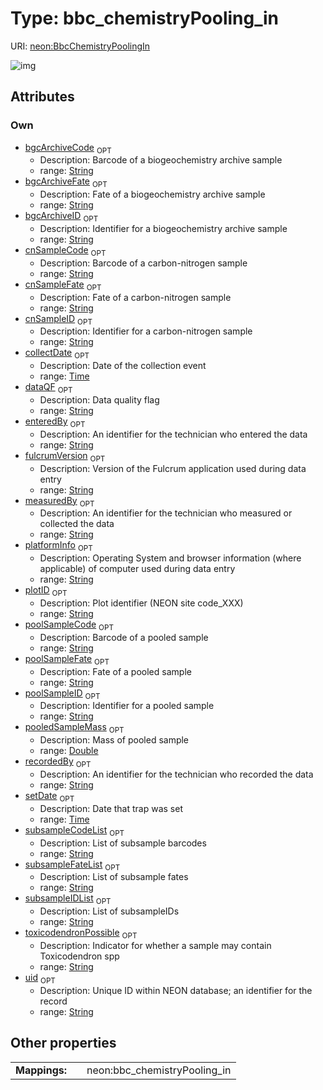 
# Type: bbc_chemistryPooling_in




URI: [neon:BbcChemistryPoolingIn](https://data.neonscience.org/BbcChemistryPoolingIn)


![img](http://yuml.me/diagram/nofunky;dir:TB/class/[BbcChemistryPoolingIn&#124;uid:string%20%3F;plotID:string%20%3F;measuredBy:string%20%3F;recordedBy:string%20%3F;enteredBy:string%20%3F;setDate:time%20%3F;collectDate:time%20%3F;dataQF:string%20%3F;bgcArchiveCode:string%20%3F;bgcArchiveFate:string%20%3F;bgcArchiveID:string%20%3F;cnSampleCode:string%20%3F;cnSampleFate:string%20%3F;cnSampleID:string%20%3F;fulcrumVersion:string%20%3F;platformInfo:string%20%3F;subsampleIDList:string%20%3F;pooledSampleMass:double%20%3F;poolSampleCode:string%20%3F;poolSampleFate:string%20%3F;poolSampleID:string%20%3F;subsampleCodeList:string%20%3F;subsampleFateList:string%20%3F;toxicodendronPossible:string%20%3F])

## Attributes


### Own

 * [bgcArchiveCode](bgcArchiveCode.md)  <sub>OPT</sub>
    * Description: Barcode of a biogeochemistry archive sample
    * range: [String](types/String.md)
 * [bgcArchiveFate](bgcArchiveFate.md)  <sub>OPT</sub>
    * Description: Fate of a biogeochemistry archive sample
    * range: [String](types/String.md)
 * [bgcArchiveID](bgcArchiveID.md)  <sub>OPT</sub>
    * Description: Identifier for a biogeochemistry archive sample
    * range: [String](types/String.md)
 * [cnSampleCode](cnSampleCode.md)  <sub>OPT</sub>
    * Description: Barcode of a carbon-nitrogen sample
    * range: [String](types/String.md)
 * [cnSampleFate](cnSampleFate.md)  <sub>OPT</sub>
    * Description: Fate of a carbon-nitrogen sample
    * range: [String](types/String.md)
 * [cnSampleID](cnSampleID.md)  <sub>OPT</sub>
    * Description: Identifier for a carbon-nitrogen sample
    * range: [String](types/String.md)
 * [collectDate](collectDate.md)  <sub>OPT</sub>
    * Description: Date of the collection event
    * range: [Time](types/Time.md)
 * [dataQF](dataQF.md)  <sub>OPT</sub>
    * Description: Data quality flag
    * range: [String](types/String.md)
 * [enteredBy](enteredBy.md)  <sub>OPT</sub>
    * Description: An identifier for the technician who entered the data
    * range: [String](types/String.md)
 * [fulcrumVersion](fulcrumVersion.md)  <sub>OPT</sub>
    * Description: Version of the Fulcrum application used during data entry
    * range: [String](types/String.md)
 * [measuredBy](measuredBy.md)  <sub>OPT</sub>
    * Description: An identifier for the technician who measured or collected the data
    * range: [String](types/String.md)
 * [platformInfo](platformInfo.md)  <sub>OPT</sub>
    * Description: Operating System and browser information (where applicable) of computer used during data entry
    * range: [String](types/String.md)
 * [plotID](plotID.md)  <sub>OPT</sub>
    * Description: Plot identifier (NEON site code_XXX)
    * range: [String](types/String.md)
 * [poolSampleCode](poolSampleCode.md)  <sub>OPT</sub>
    * Description: Barcode of a pooled sample
    * range: [String](types/String.md)
 * [poolSampleFate](poolSampleFate.md)  <sub>OPT</sub>
    * Description: Fate of a pooled sample
    * range: [String](types/String.md)
 * [poolSampleID](poolSampleID.md)  <sub>OPT</sub>
    * Description: Identifier for a pooled sample
    * range: [String](types/String.md)
 * [pooledSampleMass](pooledSampleMass.md)  <sub>OPT</sub>
    * Description: Mass of pooled sample
    * range: [Double](types/Double.md)
 * [recordedBy](recordedBy.md)  <sub>OPT</sub>
    * Description: An identifier for the technician who recorded the data
    * range: [String](types/String.md)
 * [setDate](setDate.md)  <sub>OPT</sub>
    * Description: Date that trap was set
    * range: [Time](types/Time.md)
 * [subsampleCodeList](subsampleCodeList.md)  <sub>OPT</sub>
    * Description: List of subsample barcodes
    * range: [String](types/String.md)
 * [subsampleFateList](subsampleFateList.md)  <sub>OPT</sub>
    * Description: List of subsample fates
    * range: [String](types/String.md)
 * [subsampleIDList](subsampleIDList.md)  <sub>OPT</sub>
    * Description: List of subsampleIDs
    * range: [String](types/String.md)
 * [toxicodendronPossible](toxicodendronPossible.md)  <sub>OPT</sub>
    * Description: Indicator for whether a sample may contain Toxicodendron spp
    * range: [String](types/String.md)
 * [uid](uid.md)  <sub>OPT</sub>
    * Description: Unique ID within NEON database; an identifier for the record
    * range: [String](types/String.md)

## Other properties

|  |  |  |
| --- | --- | --- |
| **Mappings:** | | neon:bbc_chemistryPooling_in |

